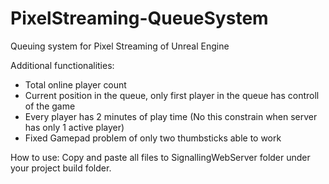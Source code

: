 # PixelStreaming-QueueSystem
Queuing system for Pixel Streaming of Unreal Engine

Additional functionalities:
 - Total online player count
 - Current position in the queue, only first player in the queue has controll of the game
 - Every player has 2 minutes of play time (No this constrain when server has only 1 active player)
 - Fixed Gamepad problem of only two thumbsticks able to work

How to use:
Copy and paste all files to SignallingWebServer folder under your project build folder.
